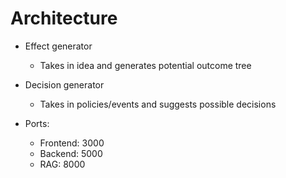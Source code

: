 # Architecture

* Effect generator
  * Takes in idea and generates potential outcome tree

* Decision generator
  * Takes in policies/events and suggests possible decisions

* Ports:
  * Frontend: 3000
  * Backend: 5000
  * RAG: 8000
  
